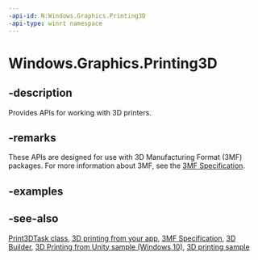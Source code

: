 ```yaml
---
-api-id: N:Windows.Graphics.Printing3D
-api-type: winrt namespace
---
```


# Windows.Graphics.Printing3D

## -description

Provides APIs for working with 3D printers.

## -remarks

These APIs are designed for use with 3D Manufacturing Format (3MF) packages. For more information about 3MF, see the [3MF Specification](https://3mf.io/3mf-specification/).


## -examples

## -see-also

[Print3DTask class](print3dtask.md), [3D printing from your app](/windows/uwp/devices-sensors/3d-print-from-app), [3MF Specification](https://3mf.io/3mf-specification/), [3D Builder](https://3mf.io/blog/2022/04/microsoft-is-sunsetting-the-3mf-service/), [3D Printing from Unity sample (Windows 10)](https://go.microsoft.com/fwlink/p/?LinkId=722936), [3D printing sample](https://github.com/Microsoft/Windows-universal-samples/tree/master/Samples/3DPrinting)
